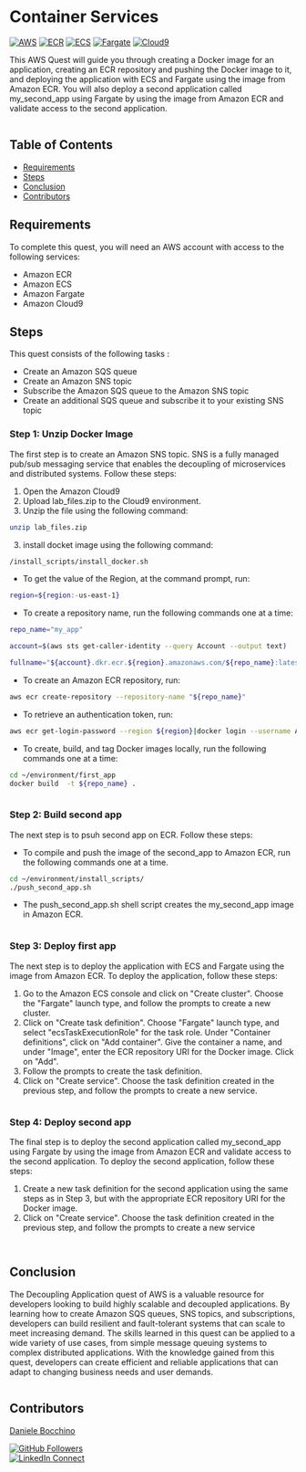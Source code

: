 # Container Services

[![AWS](https://img.shields.io/badge/AWS-100000?style=flat&logo=amazon&logoColor=FFFFFF&labelColor=5C5C5C&color=FF7300)](https://docs.aws.amazon.com/quicksight/latest/user/signing-up.html)
[![ECR](https://img.shields.io/badge/AWS_ECR-100000?style=flat&logo=amazonecr&logoColor=white&labelColor=494949&color=FF7300)](https://aws.amazon.com/ecr/)
[![ECS](https://img.shields.io/badge/AWS_ECS-100000?style=flat&logo=amazonecs&logoColor=white&labelColor=494949&color=FF7300)](https://aws.amazon.com/ecs/)
[![Fargate](https://img.shields.io/badge/AWS_Fargate-100000?style=flat&logo=amazonfargate&logoColor=white&labelColor=494949&color=FF7300)](https://aws.amazon.com/fargate/)
[![Cloud9](https://img.shields.io/badge/AWS_Cloud9-100000?style=flat&logo=amazonfargate&logoColor=white&labelColor=494949&color=FF7300)](https://aws.amazon.com/cloud9/)

This AWS Quest will guide you through creating a Docker image for an application, creating an ECR repository and pushing the Docker image to it, and deploying the application with ECS and Fargate using the image from Amazon ECR. You will also deploy a second application called my_second_app using Fargate by using the image from Amazon ECR and validate access to the second application.

<p align="center">
  <img src="./img/1.png" alt="" style="display: block; margin: auto;" />
</p>

## Table of Contents

- [Requirements](#requirements)
- [Steps](#Steps)
- [Conclusion](#conclusion)
- [Contributors](#contributors)

## Requirements

To complete this quest, you will need an AWS account with access to the following services:

- Amazon ECR
- Amazon ECS
- Amazon Fargate
- Amazon Cloud9

## Steps

This quest consists of the following tasks :

- Create an Amazon SQS queue
- Create an Amazon SNS topic
- Subscribe the Amazon SQS queue to the Amazon SNS topic
- Create an additional SQS queue and subscribe it to your existing SNS topic

### Step 1: Unzip Docker Image

The first step is to create an Amazon SNS topic. SNS is a fully managed pub/sub messaging service that enables the decoupling of microservices and distributed systems. Follow these steps:

1. Open the Amazon Cloud9
2. Upload lab_files.zip to the Cloud9 environment.
3. Unzip the file using the following command:

```bash
unzip lab_files.zip
```

3. install docket image using the following command:

```bash
/install_scripts/install_docker.sh
```

- To get the value of the Region, at the command prompt, run:

```bash
region=${region:-us-east-1}
```

- To create a repository name, run the following commands one at a time:

```bash
repo_name="my_app"

account=$(aws sts get-caller-identity --query Account --output text)

fullname="${account}.dkr.ecr.${region}.amazonaws.com/${repo_name}:latest"
```

- To create an Amazon ECR repository, run:

```bash
aws ecr create-repository --repository-name "${repo_name}"
```

- To retrieve an authentication token, run:

```bash
aws ecr get-login-password --region ${region}|docker login --username AWS --password-stdin ${fullname}
```

- To create, build, and tag Docker images locally, run the following commands one at a time:

```bash
cd ~/environment/first_app
docker build  -t ${repo_name} .
```

<p align="center">
  <img src="./img/2.png" alt="" style="display: block; margin: auto;" />
</p>

### Step 2: Build second app

The next step is to psuh second app on ECR. Follow these steps:

- To compile and push the image of the second_app to Amazon ECR, run the following commands one at a time.

```bash
cd ~/environment/install_scripts/
./push_second_app.sh
```

- The push_second_app.sh shell script creates the my_second_app image in Amazon ECR.

<p align="center">
  <img src="./img/3.png" alt="" style="display: block; margin: auto;" />
</p>

### Step 3: Deploy first app

The next step is to deploy the application with ECS and Fargate using the image from Amazon ECR. To deploy the application, follow these steps:

1. Go to the Amazon ECS console and click on "Create cluster". Choose the "Fargate" launch type, and follow the prompts to create a new cluster.
2. Click on "Create task definition". Choose "Fargate" launch type, and select "ecsTaskExecutionRole" for the task role. Under "Container definitions", click on "Add container". Give the container a name, and under "Image", enter the ECR repository URI for the Docker image. Click on "Add".
3. Follow the prompts to create the task definition.
4. Click on "Create service". Choose the task definition created in the previous step, and follow the prompts to create a new service.

<p align="center">
  <img src="./img/4.png" alt="" style="display: block; margin: auto;" />
</p>

### Step 4: Deploy second app

The final step is to deploy the second application called my_second_app using Fargate by using the image from Amazon ECR and validate access to the second application. To deploy the second application, follow these steps:

1. Create a new task definition for the second application using the same steps as in Step 3, but with the appropriate ECR repository URI for the Docker image.
2. Click on "Create service". Choose the task definition created in the previous step, and follow the prompts to create a new service

<p align="center">
  <img src="./img/5.png" alt="" style="display: block; margin: auto;" />
</p>

<p align="center">
  <img src="./img/6.png" alt="" style="display: block; margin: auto;" />
</p>







## Conclusion

The Decoupling Application quest of AWS is a valuable resource for developers looking to build highly scalable and decoupled applications. By learning how to create Amazon SQS queues, SNS topics, and subscriptions, developers can build resilient and fault-tolerant systems that can scale to meet increasing demand. The skills learned in this quest can be applied to a wide variety of use cases, from simple message queuing systems to complex distributed applications. With the knowledge gained from this quest, developers can create efficient and reliable applications that can adapt to changing business needs and user demands.

<p align="center">
  <img src="./img/7.png" alt="" style="display: block; margin: auto;" />
</p>

## Contributors

[Daniele Bocchino](https://danielebocchino.github.io/)

[![GitHub Followers](https://img.shields.io/github/followers/DanieleBocchino?style=social)](https://github.com/DanieleBocchino)  
[![LinkedIn Connect](https://img.shields.io/badge/LinkedIn-Connect-blue?style=social&logo=linkedin)](https://www.linkedin.com/in/daniele-bocchino-aa602a20b/)
